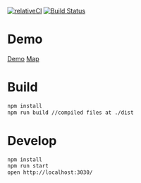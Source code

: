 [![relativeCI](https://badges.relative-ci.com/badges/F4XnVeJtIJWhWDI6bRGD?branch=master)](https://app.relative-ci.com/projects/F4XnVeJtIJWhWDI6bRGD)
[![Build Status](https://travis-ci.com/nurikk/sls-frontend.svg?branch=master)](https://travis-ci.com/nurikk/sls-frontend)

# Demo
[Demo](https://nurikk.github.io/sls-frontend/)
[Map](https://nurikk.github.io/sls-frontend/map.html)


# Build
```bash
npm install
npm run build //compiled files at ./dist
```

# Develop
```bash
npm install
npm run start
open http://localhost:3030/
```
